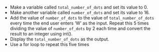 -   Make a variable called `total_number_of_dots` and set its value to 0.
-   Make another variable called `number_of_dots` and set its value to 16.
-   Add the value of `number_of_dots` to the value of `total_number_of_dots`
    every time the end user enters ‘W’ as the input.
    Repeat this 5 times dividing the value of `number_of_dots` by 2 each time and
    convert the result to an integer using int().
-   Display the `total_number_of_dots` as the output.
-   Use a for loop to repeat this five times
